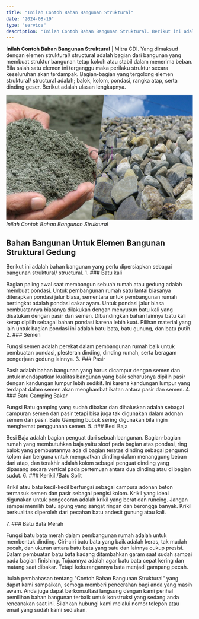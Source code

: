 ```yaml
---
title: "Inilah Contoh Bahan Bangunan Struktural"
date: "2024-08-19"
type: "service"
description: "Inilah Contoh Bahan Bangunan Struktural. Berikut ini adalah bahan bangunan yang perlu dipersiapkan sebagai bangunan struktural/ structural..."
---
```


**Inilah Contoh Bahan Bangunan Struktural** | Mitra CDI. Yang dimaksud dengan elemen struktural/ structural adalah bagian dari bangunan yang membuat struktur bangunan tetap kokoh atau stabil dalam menerima beban. Bila salah satu elemen ini terganggu maka perilaku struktur secara keseluruhan akan terdampak. Bagian-bagian yang tergolong elemen struktural/ structural adalah; balok, kolom, pondasi, rangka atap, serta dinding geser. Berikut adalah ulasan lengkapnya.

![Inilah Contoh Bahan Bangunan Struktural](/images/blog/bahan-bangunan-struktural.jpg)
*Inilah Contoh Bahan Bangunan Struktural*

 ## Bahan Bangunan Untuk Elemen Bangunan Struktural Gedung
    
Berikut ini adalah bahan bangunan yang perlu dipersiapkan sebagai bangunan struktural/ structural.
1\. ### Batu kali
    
Bagian paling awal saat membangun sebuah rumah atau gedung adalah membuat pondasi. Untuk pembangunan rumah satu lantai biasanya diterapkan pondasi jalur biasa, sementara untuk pembangunan rumah bertingkat adalah pondasi cakar ayam. Untuk pondasi jalur biasa pembuatannya biasanya dilakukan dengan menyusun batu kali yang disatukan dengan pasir dan semen. Dibandingkan bahan lainnya batu kali kerap dipilih sebagai bahan pondasi karena lebih kuat. Pilihan material yang lain untuk bagian pondasi ini adalah batu bata, batu gunung, dan batu putih.
2\. ### Semen
    
Fungsi semen adalah perekat dalam pembangunan rumah baik untuk pembuatan pondasi, plesteran dinding, dinding rumah, serta beragam pengerjaan gedung lainnya.
3\. ### Pasir
    
Pasir adalah bahan bangunan yang harus dicampur dengan semen dan untuk mendapatkan kualitas bangunan yang baik seharusnya dipilih pasir dengan kandungan lumpur lebih sedikit. Ini karena kandungan lumpur yang terdapat dalam semen akan menghambat ikatan antara pasir dan semen.
4\. ### Batu Gamping Bakar
    
Fungsi Batu gamping yang sudah dibakar dan dihaluskan adalah sebagai campuran semen dan pasir tetapi bisa juga tak digunakan dalam adonan semen dan pasir. Batu Gamping bubuk sering digunakan bila ingin menghemat penggunaan semen.
5\. ### Besi Baja
    
Besi Baja adalah bagian penguat dari sebuah bangunan. Bagian-bagian rumah yang membutuhkan baja yaitu sloof pada bagian atas pondasi, ring balok yang pembuatannya ada di bagian teratas dinding sebagai pengunci kolom dan berguna untuk menguatkan dinding dalam menanggung beban dari atap, dan terakhir adalah kolom sebagai penguat dinding yang dipasang secara vertical pada pertemuan antara dua dinding atau di bagian sudut.
6\. ### Kerikil /Batu Split
    
Krikil atau batu kecil-kecil berfungsi sebagai campura adonan beton termasuk semen dan pasir sebagai pengisi kolom. Krikil yang ideal digunakan untuk pengecoran adalah krikil yang berat dan runcing. Jangan sampai memilih batu apung yang sangat ringan dan berongga banyak. Krikil berkualitas diperoleh dari pecahan batu andesit gunung atau kali.
> 
7\. ### Batu Bata Merah
    
Fungsi batu bata merah dalam pembangunan rumah adalah untuk membentuk dinding. Ciri-ciri batu bata yang baik adalah keras, tak mudah pecah, dan ukuran antara batu bata yang satu dan lainnya cukup presisi. Dalam pembuatan batu bata kadang ditambahkan garam saat sudah sampai pada bagian finishing. Tujuannya adalah agar batu bata cepat kering dan matang saat dibakar. Tetapi kekurangannya bata menjadi gampang pecah.
> 
Itulah pembahasan tentang "Contoh Bahan Bangunan Struktural" yang dapat kami sampaikan, semoga memberi pencerahan bagi anda yang masih awam. Anda juga dapat berkonsultasi langsung dengan kami perihal pemilihan bahan bangunan terbaik untuk konstruksi yang sedang anda rencanakan saat ini. Silahkan hubungi kami melalui nomor telepon atau email yang sudah kami sediakan.
